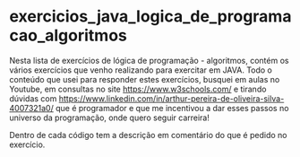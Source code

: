 # exercicios_java_logica_de_programacao_algoritmos

Nesta lista de exercícios de lógica de programação - algoritmos, contém os vários exercícios que venho realizando para exercitar em JAVA. Todo o conteúdo que usei para responder estes exercícios, busquei em aulas no Youtube, em consultas no site https://www.w3schools.com/ e tirando dúvidas com https://www.linkedin.com/in/arthur-pereira-de-oliveira-silva-4007321a0/ que é programador e que me incentivou a dar esses passos no universo da programação, onde quero seguir carreira!

Dentro de cada código tem a descrição em comentário do que é pedido no exercício.

